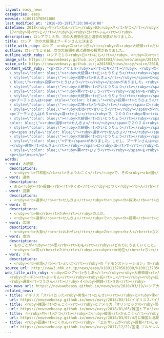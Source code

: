 ```yaml
---
layout: easy_news
categories: easy
newsid: k10011370561000
last_modified_at: '2018-03-19T17:20:00+09:00'
datetime: 2018<ruby>年<rt>ねん</rt></ruby>03<ruby>月<rt>がつ</rt></ruby>19<ruby>日<rt>にち</rt></ruby>
  17<ruby>時<rt>じ</rt></ruby>20<ruby>分<rt>ふん</rt></ruby>
description: ロシアで１８日、次の大統領を選ぶ選挙の投票がありました。
title: ロシア　次の大統領はプーチンさんに決まる
title_with_ruby: ロシア　<ruby>次<rt>つぎ</rt></ruby>の<ruby>大統領<rt>だいとうりょう</rt></ruby>はプーチンさんに<ruby>決<rt>き</rt></ruby>まる
outline: ロシアで１８日、次の大統領を選ぶ選挙の投票がありました。
outline_with_ruby: ロシアで１８<ruby>日<rt>にち</rt></ruby>、<ruby>次<rt>つぎ</rt></ruby>の<ruby>大統領<rt>だいとうりょう</rt></ruby>を<ruby>選<rt>えら</rt></ruby>ぶ<ruby>選挙<rt>せんきょ</rt></ruby>の<ruby>投票<rt>とうひょう</rt></ruby>がありました。
image_url: https://newswebeasy.github.io/ja201803/news/web/image/2018/03/19/K10011370561_1803190824_1803190839_01_03.jpg
voice_url: https://newswebeasy.github.io/ja201803/news/easy/voice/2018/03/19/k10011370561000.mp3
content_with_ruby: "<p>ロシアで１８<ruby>日<rt>にち</rt></ruby>、<ruby>次<rt>つぎ</rt></ruby>の<span\
  \ style=\"color: blue;\"><ruby>大統領<rt>だいとうりょう</rt></ruby></span>を<ruby>選<rt>えら</rt></ruby>ぶ<span\
  \ style=\"color: blue;\"><ruby>選挙<rt>せんきょ</rt></ruby></span>の<span style=\"color:\
  \ blue;\"><ruby>投票<rt>とうひょう</rt></ruby></span>がありました。<ruby>今<rt>いま</rt></ruby>の<span\
  \ style=\"color: blue;\"><ruby>大統領<rt>だいとうりょう</rt></ruby></span>のプーチンさんがたくさんの<span\
  \ style=\"color: blue;\"><ruby>票<rt>ひょう</rt></ruby></span>を<ruby>取<rt>と</rt></ruby>って、<ruby>次<rt>つぎ</rt></ruby>の<span\
  \ style=\"color: blue;\"><ruby>大統領<rt>だいとうりょう</rt></ruby></span>に<ruby>決<rt>き</rt></ruby>まりました。</p>\n\
  <p>プーチンさんは<span style=\"color: blue;\"><ruby>投票<rt>とうひょう</rt></ruby></span>が<ruby>終<rt>お</rt></ruby>わってから、モスクワの<span\
  \ style=\"color: blue;\"><ruby>広場<rt>ひろば</rt></ruby></span>に<ruby>集<rt>あつ</rt></ruby>まった<ruby>大勢<rt>おおぜい</rt></ruby>の<ruby>人<rt>ひと</rt></ruby>たちに「ロシアには<ruby>大<rt>おお</rt></ruby>きな<span\
  \ style=\"color: blue;\"><ruby>成功<rt>せいこう</rt></ruby></span>が<ruby>待<rt>ま</rt></ruby>っています。これから<ruby>一緒<rt>いっしょ</rt></ruby>に<ruby>大<rt>おお</rt></ruby>きな<ruby>仕事<rt>しごと</rt></ruby>をしましょう」と<ruby>言<rt>い</rt></ruby>いました。</p>\n\
  <p>プーチンさんは６５<ruby>歳<rt>さい</rt></ruby>で、２０００<ruby>年<rt>ねん</rt></ruby>に<ruby>初<rt>はじ</rt></ruby>めて<span\
  \ style=\"color: blue;\"><ruby>大統領<rt>だいとうりょう</rt></ruby></span>になりました。この<span style=\"\
  color: blue;\"><ruby>選挙<rt>せんきょ</rt></ruby></span>で２０２４<ruby>年<rt>ねん</rt></ruby>まで<span\
  \ style=\"color: blue;\"><ruby>大統領<rt>だいとうりょう</rt></ruby></span>を<ruby>続<rt>つづ</rt></ruby>けることになります。</p>\n\
  <p><span style=\"color: blue;\"><ruby>選挙<rt>せんきょ</rt></ruby></span>のとき、<ruby>長<rt>なが</rt></ruby>い<ruby>間<rt>あいだ</rt></ruby><ruby>同<rt>おな</rt></ruby>じ<ruby>人<rt>ひと</rt></ruby>が<span\
  \ style=\"color: blue;\"><ruby>大統領<rt>だいとうりょう</rt></ruby></span>を<ruby>続<rt>つづ</rt></ruby>けることに<ruby>反対<rt>はんたい</rt></ruby>する<span\
  \ style=\"color: blue;\">デモ</span>がありました。しかし、プーチンさんは<span style=\"color: blue;\"\
  ><ruby>選挙<rt>せんきょ</rt></ruby></span>に<ruby>出<rt>で</rt></ruby>たほかの<ruby>人<rt>ひと</rt></ruby>より<ruby>有名<rt>ゆうめい</rt></ruby>で、たくさんの<span\
  \ style=\"color: blue;\"><ruby>票<rt>ひょう</rt></ruby></span>を<ruby>取<rt>と</rt></ruby>りました。</p>\n\
  <p></p>\n<p></p>"
words:
- word: 大統領
  descriptions:
  - <ruby><rb>共和国</rb><rt>きょうわこく</rt></ruby>で、その<ruby><rb>国</rb><rt>くに</rt></ruby>を<ruby><rb>代表</rb><rt>だいひょう</rt></ruby>する<ruby><rb>人</rb><rt>ひと</rt></ruby>。
- word: 選挙
  descriptions:
  - ある<ruby><rb>役目</rb><rt>やくめ</rt></ruby>につく<ruby><rb>人</rb><rt>ひと</rt></ruby>を、<ruby><rb>大勢</rb><rt>おおぜい</rt></ruby>の<ruby><rb>中</rb><rt>なか</rt></ruby>から<ruby><rb>選</rb><rt>えら</rt></ruby>ぶこと。
- word: 投票
  descriptions:
  - <ruby><rb>選挙</rb><rt>せんきょ</rt></ruby>や<ruby><rb>採決</rb><rt>さいけつ</rt></ruby>で、<ruby><rb>選</rb><rt>えら</rt></ruby>びたい<ruby><rb>人</rb><rt>ひと</rt></ruby>の<ruby><rb>名前</rb><rt>なまえ</rt></ruby>や、<ruby><rb>賛成</rb><rt>さんせい</rt></ruby>か<ruby><rb>反対</rb><rt>はんたい</rt></ruby>かを、<ruby><rb>紙</rb><rt>かみ</rt></ruby>に<ruby><rb>書</rb><rt>か</rt></ruby>いて<ruby><rb>出</rb><rt>だ</rt></ruby>すこと。
- word: 票
  descriptions:
  - <ruby><rb>紙</rb><rt>かみ</rt></ruby>のふだ。
  - <ruby><rb>選挙</rb><rt>せんきょ</rt></ruby>で<ruby><rb>投票</rb><rt>とうひょう</rt></ruby>した<ruby><rb>紙</rb><rt>かみ</rt></ruby>。<ruby><rb>投票用紙</rb><rt>とうひょうようし</rt></ruby>。また、その<ruby><rb>紙</rb><rt>かみ</rt></ruby>を<ruby><rb>数</rb><rt>かぞ</rt></ruby>えることば。
- word: 広場
  descriptions:
  - <ruby><rb>大勢</rb><rt>おおぜい</rt></ruby>の<ruby><rb>人</rb><rt>ひと</rt></ruby>が<ruby><rb>集</rb><rt>あつ</rt></ruby>まれる、<ruby><rb>広</rb><rt>ひろ</rt></ruby>い<ruby><rb>場所</rb><rt>ばしょ</rt></ruby>。
- word: 成功
  descriptions:
  - ものごとが<ruby><rb>思</rb><rt>おも</rt></ruby>いどおりにうまくいくこと。
  - <ruby><rb>高</rb><rt>たか</rt></ruby>い<ruby><rb>地位</rb><rt>ちい</rt></ruby>や<ruby><rb>財産</rb><rt>ざいさん</rt></ruby>を<ruby><rb>得</rb><rt>え</rt></ruby>ること。
- word: デモ
  descriptions:
  - <ruby><rb>英語</rb><rt>えいご</rt></ruby>の「デモンストレーション」の<ruby><rb>略</rb><rt>りゃく</rt></ruby>。<ruby><rb>自分</rb><rt>じぶん</rt></ruby>たちの<ruby><rb>考</rb><rt>かんが</rt></ruby>えを<ruby><rb>相手</rb><rt>あいて</rt></ruby>に<ruby><rb>認</rb><rt>みと</rt></ruby>めさせようとして、<ruby><rb>大勢</rb><rt>おおぜい</rt></ruby>が<ruby><rb>集</rb><rt>あつ</rt></ruby>まって<ruby><rb>自分</rb><rt>じぶん</rt></ruby>たちの<ruby><rb>勢</rb><rt>いきお</rt></ruby>いを<ruby><rb>示</rb><rt>しめ</rt></ruby>すこと。また、そのための<ruby><rb>行進</rb><rt>こうしん</rt></ruby>。
source_url: http://www3.nhk.or.jp/news/easy/k10011370561000/k10011370561000.html
web_title_with_ruby: <ruby>ロシア<rt>ろしあ</rt></ruby><ruby>大統領選<rt>だいとうりょうせん</rt></ruby>
  <ruby>プーチン<rt>ぷーちん</rt></ruby><ruby>氏<rt>し</rt></ruby><ruby>圧勝<rt>あっしょう</rt></ruby>の<ruby>勢<rt>いきお</rt></ruby>い
  <ruby>通算<rt>つうさん</rt></ruby>４<ruby>期目<rt>きめ</rt></ruby>
web_news_url: https://newswebeasy.github.io/news/web/2018/03/19/ロシア大統領選-プーチン氏圧勝の勢い-通算4期目
related_news:
- title: イギリス「スパイだった<ruby>男性<rt>だんせい</rt></ruby>に<ruby>使<rt>つか</rt></ruby>った<ruby>毒<rt>どく</rt></ruby>はロシアが<ruby>作<rt>つく</rt></ruby>った」
  url: https://newswebeasy.github.io/news/easy/2018/03/14/イギリススパイだった男性に使った毒はロシアが作った
- title: <ruby>韓国<rt>かんこく</rt></ruby>とアメリカ「オリンピックの<ruby>間<rt>あいだ</rt></ruby>は<ruby>軍<rt>ぐん</rt></ruby>の<ruby>訓練<rt>くんれん</rt></ruby>をしない」
  url: https://newswebeasy.github.io/news/easy/2018/01/05/韓国とアメリカオリンピックの間は軍の訓練をしない
- title: ４<ruby>月<rt>がつ</rt></ruby>に<ruby>韓国<rt>かんこく</rt></ruby>と<ruby>北朝鮮<rt>きたちょうせん</rt></ruby>のトップが<ruby>会<rt>あ</rt></ruby>って<ruby>話<rt>はなし</rt></ruby>をすることが<ruby>決<rt>き</rt></ruby>まる
  url: https://newswebeasy.github.io/news/easy/2018/03/07/4月に韓国と北朝鮮のトップが会って話をすることが決まる
- title: <ruby>国連<rt>こくれん</rt></ruby>　「エルサレムが<ruby>首都<rt>しゅと</rt></ruby>」と<ruby>言<rt>い</rt></ruby>うアメリカを<ruby>認<rt>みと</rt></ruby>めない
  url: https://newswebeasy.github.io/news/easy/2017/12/22/国連-エルサレムが首都と言うアメリカを認めない
...
```

